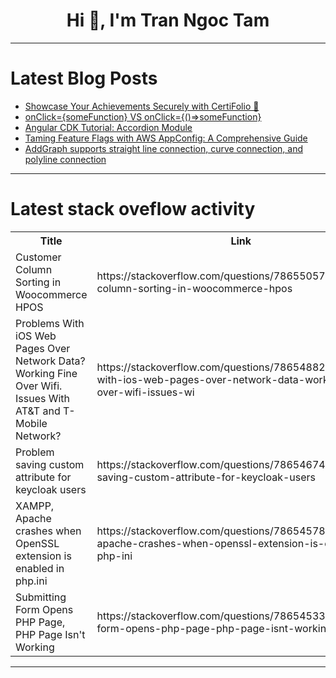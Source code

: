 <h1 align="center">Hi 👋, I'm Tran Ngoc Tam</h1>

---

# Latest Blog Posts 
<!-- BLOG-POST-LIST:START -->
- [Showcase Your Achievements Securely with CertiFolio 🚀](https://dev.to/priyanshuverma/showcase-your-achievements-securely-with-certifolio-42af)
- [onClick={someFunction} VS onClick={&lpar;&rpar;=&gt;someFunction}](https://dev.to/itric/onclicksomefunction-vs-onclicksomefunction-5d1i)
- [Angular CDK Tutorial: Accordion Module](https://dev.to/brianmtreese/angular-cdk-tutorial-accordion-module-c11)
- [Taming Feature Flags with AWS AppConfig: A Comprehensive Guide](https://dev.to/virajlakshitha/taming-feature-flags-with-aws-appconfig-a-comprehensive-guide-19g)
- [AddGraph supports straight line connection, curve connection, and polyline connection](https://dev.to/fridaymeng/addgraph-supports-straight-line-connection-curve-connection-and-polyline-connection-13mf)
<!-- BLOG-POST-LIST:END -->

---

# Latest stack oveflow activity
<table>
  <tr><th>Title</th><th>Link</th></tr>
  <!-- STACKOVERFLOW:START --><tr><td>Customer Column Sorting in Woocommerce HPOS</td><td>https://stackoverflow.com/questions/78655057/customer-column-sorting-in-woocommerce-hpos</td></tr><tr><td>Problems With iOS Web Pages Over Network Data? Working Fine Over Wifi. Issues With AT&amp;T and T-Mobile Network?</td><td>https://stackoverflow.com/questions/78654882/problems-with-ios-web-pages-over-network-data-working-fine-over-wifi-issues-wi</td></tr><tr><td>Problem saving custom attribute for keycloak users</td><td>https://stackoverflow.com/questions/78654674/problem-saving-custom-attribute-for-keycloak-users</td></tr><tr><td>XAMPP, Apache crashes when OpenSSL extension is enabled in php.ini</td><td>https://stackoverflow.com/questions/78654578/xampp-apache-crashes-when-openssl-extension-is-enabled-in-php-ini</td></tr><tr><td>Submitting Form Opens PHP Page, PHP Page Isn&#39;t Working</td><td>https://stackoverflow.com/questions/78654533/submitting-form-opens-php-page-php-page-isnt-working</td></tr><!-- STACKOVERFLOW:END -->
</table>

---


